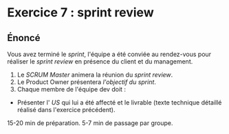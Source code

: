 # Exercice 7 : sprint review

## Énoncé

Vous avez terminé le *sprint*, l'équipe a été conviée au rendez-vous pour réaliser le *sprint review* en présence du client et du management.

1. Le *SCRUM Master* animera la réunion du *sprint review*.
2. Le Product Owner présentera *l'objectif du sprint*.
3. Chaque membre de l'équipe dev doit :
- Présenter l' *US* qui lui a été affecté et le livrable (texte technique détaillé réalisé dans l'exercice précédent).

15-20 min de préparation.
5-7 min de passage par groupe.
